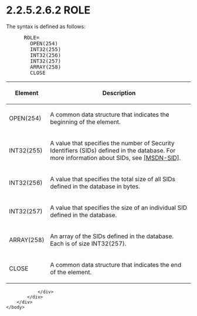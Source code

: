 <html dir="LTR" xmlns:mshelp="http://msdn.microsoft.com/mshelp" xmlns:ddue="http://ddue.schemas.microsoft.com/authoring/2003/5" xmlns:xlink="http://www.w3.org/1999/xlink" xmlns:tool="http://www.microsoft.com/tooltip">
    <head>
        <meta http-equiv="Content-Type" content="text/html; CHARSET=utf-8"></meta>
        <meta name="save" content="history"></meta>
        <title>2.2.5.2.6.2 ROLE</title>
        <xml>
            <mshelp:toctitle title="2.2.5.2.6.2 ROLE"></mshelp:toctitle>
            <mshelp:rltitle title="[MS-SSAS8]: ROLE"></mshelp:rltitle>
            <mshelp:keyword index="A" term="119a5a17-d187-4fce-b77c-7b50360a94e4"></mshelp:keyword>
            <mshelp:attr name="DCSext.ContentType" value="open specification"></mshelp:attr>
            <mshelp:attr name="AssetID" value="119a5a17-d187-4fce-b77c-7b50360a94e4"></mshelp:attr>
            <mshelp:attr name="TopicType" value="kbRef"></mshelp:attr>
            <mshelp:attr name="DCSext.Title" value="[MS-SSAS8]: ROLE" />
        </xml>
    </head>
    <body>
        <div id="header">
            <h1 class="heading">2.2.5.2.6.2 ROLE</h1>
        </div>
        <div id="mainSection">
            <div id="mainBody">
                <div id="allHistory" class="saveHistory"></div>
                <div id="sectionSection0" class="section" name="collapseableSection">
                    

<p>The syntax is defined as follows:</p>

<dl>
<dd>
<div><pre> ROLE=
   OPEN(254)
   INT32(255) 
   INT32(256) 
   INT32(257) 
   ARRAY(258) 
   CLOSE
</pre></div>
</dd></dl>

<table>
 <thead>
  <tr>
   <th>
   <p>Element</p>
   </th>
   <th>
   <p>Description</p>
   </th>
  </tr>
 </thead>
 <tr>
  <td>
  <p>OPEN(254)</p>
  </td>
  <td>
  <p>A common data structure that indicates the beginning
  of the element.</p>
  </td>
 </tr>
 <tr>
  <td>
  <p>INT32(255)</p>
  </td>
  <td>
  <p>A value that specifies the number of Security
  Identifiers (SIDs) defined in the database. For more information about SIDs,
  see <a href="https://go.microsoft.com/fwlink/?linkid=865491">[MSDN-SID]</a>.</p>
  </td>
 </tr>
 <tr>
  <td>
  <p>INT32(256)</p>
  </td>
  <td>
  <p>A value that specifies the total size of all SIDs
  defined in the database in bytes.</p>
  </td>
 </tr>
 <tr>
  <td>
  <p>INT32(257)</p>
  </td>
  <td>
  <p>A value that specifies the size of an individual SID
  defined in the database.</p>
  </td>
 </tr>
 <tr>
  <td>
  <p>ARRAY(258)</p>
  </td>
  <td>
  <p>An array of the SIDs defined in the database. Each is
  of size INT32(257).</p>
  </td>
 </tr>
 <tr>
  <td>
  <p>CLOSE</p>
  </td>
  <td>
  <p>A common data structure that indicates the end of the
  element.</p>
  </td>
 </tr>
</table>

<p> </p>


                </div>
            </div>
        </div>
    </body>
</html>